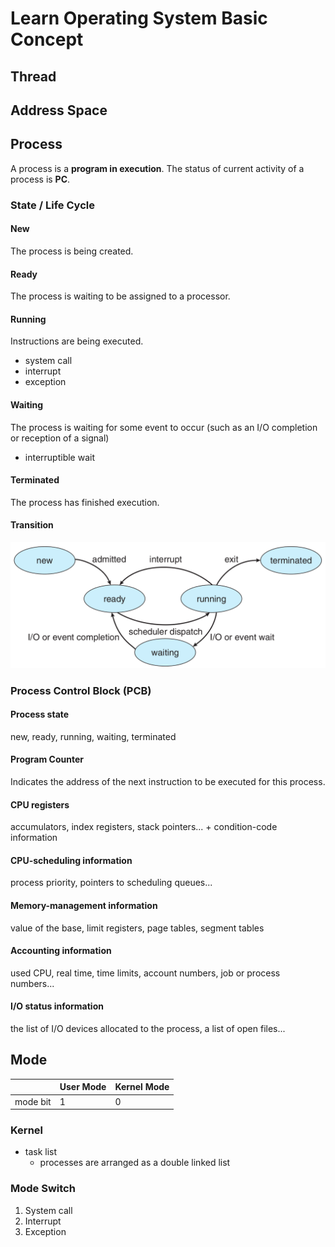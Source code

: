 # Learn Operating System Basic Concept

## Thread 

## Address Space

## Process

A process is a **program in execution**.
The status of current activity of a process is **PC**.  

### State / Life Cycle

#### New 

The process is being created.

#### Ready

The process is waiting to be assigned to a processor.

#### Running

Instructions are being executed.

- system call
- interrupt
- exception

#### Waiting

The process is waiting for some event to occur (such as an I/O completion or reception of a signal)

- interruptible wait

#### Terminated

The process has finished execution.

#### Transition

![process state](pictures/process-state.png)

### Process Control Block (PCB)

#### Process state

new, ready, running, waiting, terminated

#### Program Counter

Indicates the address of the next instruction to be executed for this process.

#### CPU registers

accumulators, index registers, stack pointers... + condition-code information

#### CPU-scheduling information

process priority, pointers to scheduling queues...

#### Memory-management information

value of the base, limit registers, page tables, segment tables

#### Accounting information

used CPU, real time, time limits, account numbers, job or process numbers...

#### I/O status information

the list of I/O devices allocated to the process, a list of open files...

## Mode

| | User Mode | Kernel Mode
-- | -- | --
mode bit | 1 | 0

### Kernel

- task list
  - processes are arranged as a double linked list


### Mode Switch

1. System call
2. Interrupt
3. Exception